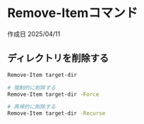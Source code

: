 # Remove-Itemコマンド

作成日 2025/04/11

## ディレクトリを削除する

```bash
Remove-Item target-dir

# 強制的に削除する
Remove-Item target-dir -Force

# 再帰的に削除する
Remove-Item target-dir -Recurse
```
